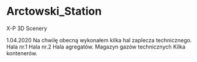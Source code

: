# Arctowski_Station
X-P 3D Scenery

1.04.2020
Na chwilę obecną wykonałem kilka hal zaplecza technicznego.
Hala nr.1
Hala nr.2
Hala agregatów.
Magazyn gazów technicznych
Kilka kontenerów.
